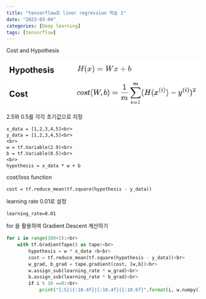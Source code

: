 ```yaml
---
title: "tensorflow로 liner regression 학습 1"
date: "2023-03-04"
categories: [Deep learning]
tags: [tensorflow]
---
```



Cost and Hypothesis

![hc.png](./images/hc.png)

2.5와 0.5를 각각 초기값으로 지정

```
x_data = [1,2,3,4,5]<br>
y_data = [1,2,3,4,5]<br>
<br>
w = tf.Variable(2.9)<br>
b = tf.Variable(0.5)<br>
<br>
hypothesis = x_data * w + b
```

cost/loss function

```
cost = tf.reduce_mean(tf.square(hypothesis - y_data))
```

learning rate 0.01로 설정

```
learning_rate=0.01
```


for 을 활용하여 Gradient Descent 계산하기

```python
for i in range(100+1):<br>     
    with tf.GradientTape() as tape:<br>  
        hypothesis = w * x_data +b<br>  
        cost = tf.reduce_mean(tf.square(hypothesis - y_data))<br>  
        w_grad, b_grad = tape.gradient(cost, [w,b])<br>  
        w.assign_sub(learning_rate * w_grad)<br>  
        b.assign_sub(learning_rate * b_grad)<br>    
        if i % 10 ==0:<br>  
            print("{:5}|{:10.4f}|{:10.4f}|{:10.6f}".format(i, w.numpy(), b.numpy(), cost))
```




